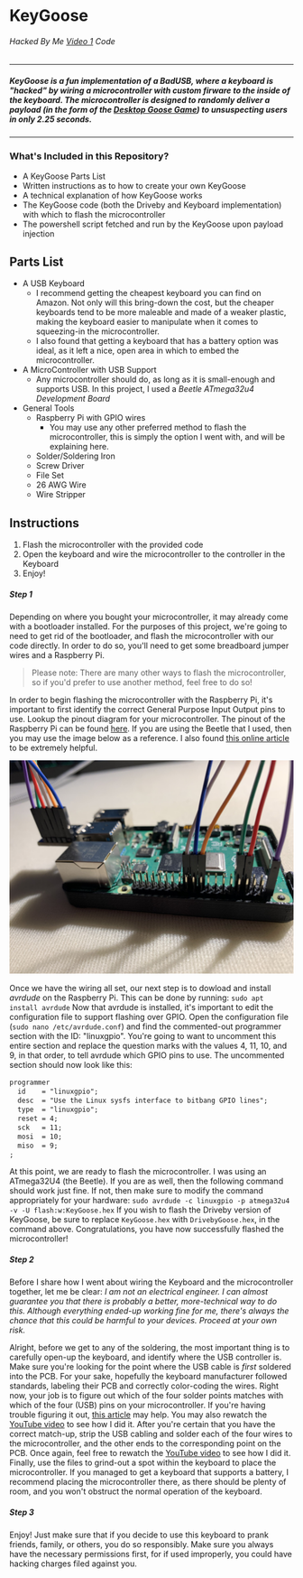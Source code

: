 # KeyGoose
###### Hacked By Me [Video 1](http://KeyGoose.HackedBy.Me "Video 1") Code
------------
##### KeyGoose is a fun implementation of a BadUSB, where a keyboard is "hacked" by wiring a microcontroller with custom firware to the inside of the keyboard. The microcontroller is designed to randomly deliver a payload (in the form of the [Desktop Goose Game](https://samperson.itch.io/desktop-goose "Desktop Goose Game")) to unsuspecting users in only 2.25 seconds.
------------
### What's Included in this Repository?
- A KeyGoose Parts List
- Written instructions as to how to create your own KeyGoose
- A technical explanation of how KeyGoose works
- The KeyGoose code (both the Driveby and Keyboard implementation) with which to flash the microcontroller
- The powershell script fetched and run by the KeyGoose upon payload injection

## Parts List
- A USB Keyboard
	- I recommend getting the cheapest keyboard you can find on Amazon. Not only will this bring-down the cost, but the cheaper keyboards tend to be more maleable and made of a weaker plastic, making the keyboard easier to manipulate when it comes to squeezing-in the microcontroller.
	- I also found that getting a keyboard that has a battery option was ideal, as it left a nice, open area in which to embed the microcontroller.
- A MicroController with USB Support
	- Any microcontroller should do, as long as it is small-enough and supports USB. In this project, I used a *Beetle ATmega32u4 Development Board*
- General Tools
	- Raspberry Pi with GPIO wires
		- You may use any other preferred method to flash the microcontroller, this is simply the option I went with, and will be explaining here.
	- Solder/Soldering Iron
	- Screw Driver
	- File Set
	- 26 AWG Wire
	- Wire Stripper

## Instructions
1. Flash the microcontroller with the provided code
1. Open the keyboard and wire the microcontroller to the controller in the Keyboard
1. Enjoy!

##### Step 1
Depending on where you bought your microcontroller, it may already come with a bootloader installed. For the purposes of this project, we're going to need to get rid of the bootloader, and flash the microcontroller with our code directly. In order to do so, you'll need to get some breadboard jumper wires and a Raspberry Pi.
> Please note: There are many other ways to flash the microcontroller, so if you'd prefer to use another method, feel free to do so!

In order to begin flashing the microcontroller with the Raspberry Pi, it's important to first identify the correct General Purpose Input Output pins to use. Lookup the pinout diagram for your microcontroller. The pinout of the Raspberry Pi can be found [here](https://pinout.xyz/# "here"). If you are using the Beetle that I used, then you may use the image below as a reference. I also found [this online article](https://ozzmaker.com/program-avr-using-raspberry-pi-gpio/ "this online article") to be extremely helpful.

![Raspberry Pi GPIO Photo](https://raw.githubusercontent.com/NoahTroy/KeyGoose/master/Raspberry%20Pi%20GPIO%20Photo.jpg "Raspberry Pi GPIO Photo")

Once we have the wiring all set, our next step is to dowload and install *avrdude* on the Raspberry Pi. This can be done by running:
`sudo apt install avrdude`
Now that avrdude is installed, it's important to edit the configuration file to support flashing over GPIO. Open the configuration file (`sudo nano /etc/avrdude.conf`) and find the commented-out programmer section with the ID: "linuxgpio". You're going to want to uncomment this entire section and replace the question marks with the values 4, 11, 10, and 9, in that order, to tell avrdude which GPIO pins to use. The uncommented section should now look like this:
```
programmer
  id    = "linuxgpio";
  desc  = "Use the Linux sysfs interface to bitbang GPIO lines";
  type  = "linuxgpio";
  reset = 4;
  sck   = 11;
  mosi  = 10;
  miso  = 9;
;
```
At this point, we are ready to flash the microcontroller. I was using an ATmega32U4 (the Beetle). If you are as well, then the following command should work just fine. If not, then make sure to modify the command appropriately for your hardware:
`sudo avrdude -c linuxgpio -p atmega32u4 -v -U flash:w:KeyGoose.hex`
If you wish to flash the Driveby version of KeyGoose, be sure to replace `KeyGoose.hex` with `DrivebyGoose.hex`, in the command above.
Congratulations, you have now successfully flashed the microcontroller!

##### Step 2
Before I share how I went about wiring the Keyboard and the microcontroller together, let me be clear: *I am not an electrical engineer. I can almost guarantee you that there is probably a better, more-technical way to do this. Although everything ended-up working fine for me, there's always the chance that this could be harmful to your devices. Proceed at your own risk.*

Alright, before we get to any of the soldering, the most important thing is to carefully open-up the keyboard, and identify where the USB controller is. Make sure you're looking for the point where the USB cable is *first* soldered into the PCB. For your sake, hopefully the keyboard manufacturer followed standards, labeling their PCB and correctly color-coding the wires. Right now, your job is to figure out which of the four solder points matches with which of the four (USB) pins on your microcontroller. If you're having trouble figuring it out, [this article](https://www.electroschematics.com/usb-how-things-work/ "this article") may help. You may also rewatch the [YouTube video](http://KeyGoose.HackedBy.Me "YouTube video") to see how I did it.
After you're certain that you have the correct match-up, strip the USB cabling and solder each of the four wires to the microcontroller, and the other ends to the corresponding point on the PCB. Once again, feel free to rewatch the [YouTube video](http://KeyGoose.HackedBy.Me "YouTube video") to see how I did it.
Finally, use the files to grind-out a spot within the keyboard to place the microcontroller. If you managed to get a keyboard that supports a battery, I recommend placing the microcontroller there, as there should be plenty of room, and you won't obstruct the normal operation of the keyboard.

##### Step 3
Enjoy! Just make sure that if you decide to use this keyboard to prank friends, family, or others, you do so responsibly. Make sure you always have the necessary permissions first, for if used improperly, you could have hacking charges filed against you.
